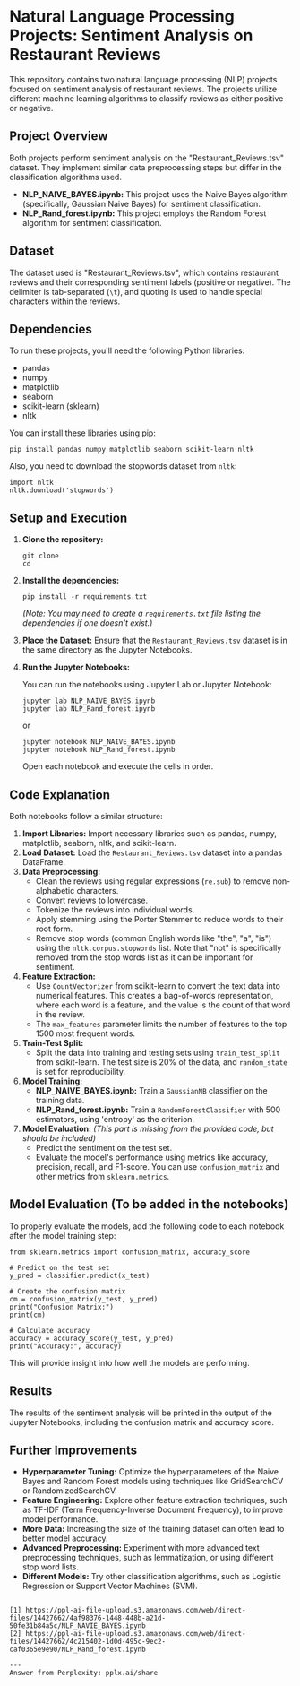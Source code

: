 
# Natural Language Processing Projects: Sentiment Analysis on Restaurant Reviews

This repository contains two natural language processing (NLP) projects focused on sentiment analysis of restaurant reviews. The projects utilize different machine learning algorithms to classify reviews as either positive or negative.

## Project Overview

Both projects perform sentiment analysis on the "Restaurant_Reviews.tsv" dataset. They implement similar data preprocessing steps but differ in the classification algorithms used.

*   **NLP\_NAIVE\_BAYES.ipynb:** This project uses the Naive Bayes algorithm (specifically, Gaussian Naive Bayes) for sentiment classification.
*   **NLP\_Rand\_forest.ipynb:** This project employs the Random Forest algorithm for sentiment classification.

## Dataset

The dataset used is "Restaurant\_Reviews.tsv", which contains restaurant reviews and their corresponding sentiment labels (positive or negative).  The delimiter is tab-separated (`\t`), and quoting is used to handle special characters within the reviews.

## Dependencies

To run these projects, you'll need the following Python libraries:

*   pandas
*   numpy
*   matplotlib
*   seaborn
*   scikit-learn (sklearn)
*   nltk

You can install these libraries using pip:

```
pip install pandas numpy matplotlib seaborn scikit-learn nltk
```

Also, you need to download the stopwords dataset from `nltk`:

```
import nltk
nltk.download('stopwords')
```

## Setup and Execution

1.  **Clone the repository:**

    ```
    git clone 
    cd 
    ```

2.  **Install the dependencies:**

    ```
    pip install -r requirements.txt
    ```

    *(Note: You may need to create a `requirements.txt` file listing the dependencies if one doesn't exist.)*

3.  **Place the Dataset:**
    Ensure that the `Restaurant_Reviews.tsv` dataset is in the same directory as the Jupyter Notebooks.

4.  **Run the Jupyter Notebooks:**

    You can run the notebooks using Jupyter Lab or Jupyter Notebook:

    ```
    jupyter lab NLP_NAIVE_BAYES.ipynb
    jupyter lab NLP_Rand_forest.ipynb
    ```

    or

    ```
    jupyter notebook NLP_NAIVE_BAYES.ipynb
    jupyter notebook NLP_Rand_forest.ipynb
    ```

    Open each notebook and execute the cells in order.

## Code Explanation

Both notebooks follow a similar structure:

1.  **Import Libraries:** Import necessary libraries such as pandas, numpy, matplotlib, seaborn, nltk, and scikit-learn.
2.  **Load Dataset:** Load the `Restaurant_Reviews.tsv` dataset into a pandas DataFrame.
3.  **Data Preprocessing:**
    *   Clean the reviews using regular expressions (`re.sub`) to remove non-alphabetic characters.
    *   Convert reviews to lowercase.
    *   Tokenize the reviews into individual words.
    *   Apply stemming using the Porter Stemmer to reduce words to their root form.
    *   Remove stop words (common English words like "the", "a", "is") using the `nltk.corpus.stopwords` list.  Note that "not" is specifically removed from the stop words list as it can be important for sentiment.
4.  **Feature Extraction:**
    *   Use `CountVectorizer` from scikit-learn to convert the text data into numerical features.  This creates a bag-of-words representation, where each word is a feature, and the value is the count of that word in the review.
    *   The `max_features` parameter limits the number of features to the top 1500 most frequent words.
5.  **Train-Test Split:**
    *   Split the data into training and testing sets using `train_test_split` from scikit-learn.  The test size is 20% of the data, and `random_state` is set for reproducibility.
6.  **Model Training:**
    *   **NLP\_NAIVE\_BAYES.ipynb:**  Train a `GaussianNB` classifier on the training data.
    *   **NLP\_Rand\_forest.ipynb:** Train a `RandomForestClassifier` with 500 estimators, using 'entropy' as the criterion.
7.  **Model Evaluation:** *(This part is missing from the provided code, but should be included)*
    *   Predict the sentiment on the test set.
    *   Evaluate the model's performance using metrics like accuracy, precision, recall, and F1-score.  You can use `confusion_matrix` and other metrics from `sklearn.metrics`.

## Model Evaluation (To be added in the notebooks)

To properly evaluate the models, add the following code to each notebook after the model training step:

```
from sklearn.metrics import confusion_matrix, accuracy_score

# Predict on the test set
y_pred = classifier.predict(x_test)

# Create the confusion matrix
cm = confusion_matrix(y_test, y_pred)
print("Confusion Matrix:")
print(cm)

# Calculate accuracy
accuracy = accuracy_score(y_test, y_pred)
print("Accuracy:", accuracy)
```

This will provide insight into how well the models are performing.

## Results

The results of the sentiment analysis will be printed in the output of the Jupyter Notebooks, including the confusion matrix and accuracy score.

## Further Improvements

*   **Hyperparameter Tuning:** Optimize the hyperparameters of the Naive Bayes and Random Forest models using techniques like GridSearchCV or RandomizedSearchCV.
*   **Feature Engineering:** Explore other feature extraction techniques, such as TF-IDF (Term Frequency-Inverse Document Frequency), to improve model performance.
*   **More Data:**  Increasing the size of the training dataset can often lead to better model accuracy.
*   **Advanced Preprocessing:** Experiment with more advanced text preprocessing techniques, such as lemmatization, or using different stop word lists.
*   **Different Models:** Try other classification algorithms, such as Logistic Regression or Support Vector Machines (SVM).
```

[1] https://ppl-ai-file-upload.s3.amazonaws.com/web/direct-files/14427662/4af98376-1448-448b-a21d-50fe31b84a5c/NLP_NAVIE_BAYES.ipynb
[2] https://ppl-ai-file-upload.s3.amazonaws.com/web/direct-files/14427662/4c215402-1d0d-495c-9ec2-caf0365e9e90/NLP_Rand_forest.ipynb

---
Answer from Perplexity: pplx.ai/share
